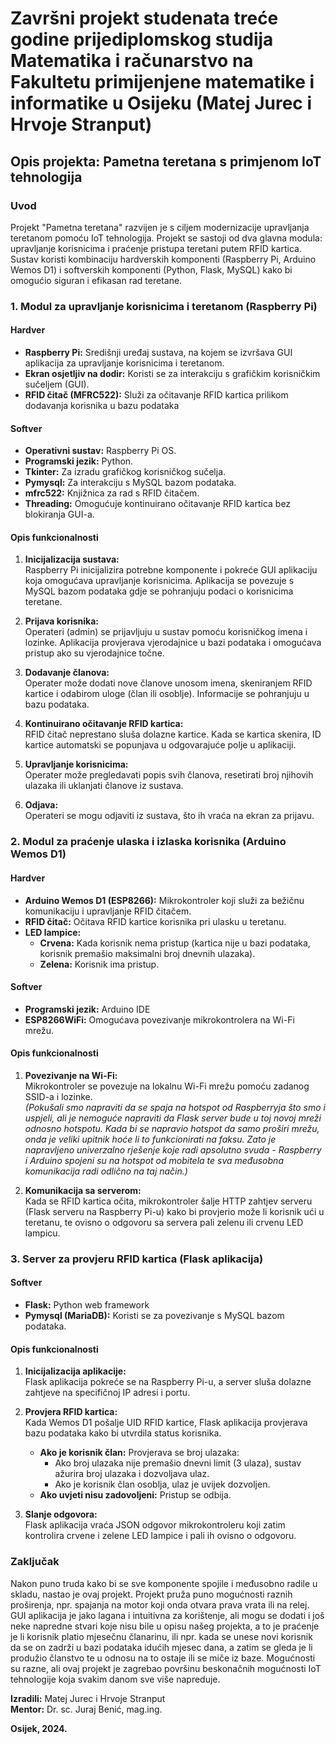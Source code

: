 # Završni projekt studenata treće godine prijediplomskog studija Matematika i računarstvo na Fakultetu primijenjene matematike i informatike u Osijeku (Matej Jurec i Hrvoje Stranput)

## **Opis projekta: Pametna teretana s primjenom IoT tehnologija**

### **Uvod**

Projekt "Pametna teretana" razvijen je s ciljem modernizacije upravljanja teretanom pomoću IoT tehnologija. Projekt se sastoji od dva glavna modula: upravljanje korisnicima i praćenje pristupa teretani putem RFID kartica. Sustav koristi kombinaciju hardverskih komponenti (Raspberry Pi, Arduino Wemos D1) i softverskih komponenti (Python, Flask, MySQL) kako bi omogućio siguran i efikasan rad teretane.

### **1. Modul za upravljanje korisnicima i teretanom (Raspberry Pi)**

#### **Hardver**
- **Raspberry Pi:** Središnji uređaj sustava, na kojem se izvršava GUI aplikacija za upravljanje korisnicima i teretanom.
- **Ekran osjetljiv na dodir:** Koristi se za interakciju s grafičkim korisničkim sučeljem (GUI).
- **RFID čitač (MFRC522):** Služi za očitavanje RFID kartica prilikom dodavanja korisnika u bazu podataka

#### **Softver**
- **Operativni sustav:** Raspberry Pi OS.
- **Programski jezik:** Python.
- **Tkinter:** Za izradu grafičkog korisničkog sučelja.
- **Pymysql:** Za interakciju s MySQL bazom podataka.
- **mfrc522:** Knjižnica za rad s RFID čitačem.
- **Threading:** Omogućuje kontinuirano očitavanje RFID kartica bez blokiranja GUI-a.

#### **Opis funkcionalnosti**

1. **Inicijalizacija sustava:**  
   Raspberry Pi inicijalizira potrebne komponente i pokreće GUI aplikaciju koja omogućava upravljanje korisnicima. Aplikacija se povezuje s MySQL bazom podataka gdje se pohranjuju podaci o korisnicima teretane.

2. **Prijava korisnika:**  
   Operateri (admin) se prijavljuju u sustav pomoću korisničkog imena i lozinke. Aplikacija provjerava vjerodajnice u bazi podataka i omogućava pristup ako su vjerodajnice točne.

3. **Dodavanje članova:**  
   Operater može dodati nove članove unosom imena, skeniranjem RFID kartice i odabirom uloge (član ili osoblje). Informacije se pohranjuju u bazu podataka.

4. **Kontinuirano očitavanje RFID kartica:**  
   RFID čitač neprestano sluša dolazne kartice. Kada se kartica skenira, ID kartice automatski se popunjava u odgovarajuće polje u aplikaciji.

5. **Upravljanje korisnicima:**  
   Operater može pregledavati popis svih članova, resetirati broj njihovih ulazaka ili uklanjati članove iz sustava.

6. **Odjava:**  
   Operateri se mogu odjaviti iz sustava, što ih vraća na ekran za prijavu.

### **2. Modul za praćenje ulaska i izlaska korisnika (Arduino Wemos D1)**

#### **Hardver**
- **Arduino Wemos D1 (ESP8266):** Mikrokontroler koji služi za bežičnu komunikaciju i upravljanje RFID čitačem.
- **RFID čitač:** Očitava RFID kartice korisnika pri ulasku u teretanu.
- **LED lampice:**  
  - **Crvena:** Kada korisnik nema pristup (kartica nije u bazi podataka, korisnik premašio maksimalni broj dnevnih ulazaka).
  - **Zelena:** Korisnik ima pristup.

#### **Softver**
- **Programski jezik:** Arduino IDE
- **ESP8266WiFi:** Omogućava povezivanje mikrokontrolera na Wi-Fi mrežu.

#### **Opis funkcionalnosti**

1. **Povezivanje na Wi-Fi:**  
   Mikrokontroler se povezuje na lokalnu Wi-Fi mrežu pomoću zadanog SSID-a i lozinke.  
   *(Pokušali smo napraviti da se spaja na hotspot od Raspberryja što smo i uspjeli, ali je nemoguće napraviti da Flask server bude u toj novoj mreži odnosno hotspotu. Kada bi se napravio hotspot da samo proširi mrežu, onda je veliki upitnik hoće li to funkcionirati na faksu. Zato je napravljeno univerzalno rješenje koje radi apsolutno svuda - Raspberry i Arduino spojeni su na hotspot od mobitela te sva međusobna komunikacija radi odlično na taj način.)*

2. **Komunikacija sa serverom:**  
   Kada se RFID kartica očita, mikrokontroler šalje HTTP zahtjev serveru (Flask serveru na Raspberry Pi-u) kako bi provjerio može li korisnik ući u teretanu, te ovisno o odgovoru sa servera pali zelenu ili crvenu LED lampicu.

### **3. Server za provjeru RFID kartica (Flask aplikacija)**

#### **Softver**
- **Flask:** Python web framework
- **Pymysql (MariaDB):** Koristi se za povezivanje s MySQL bazom podataka.

#### **Opis funkcionalnosti**

1. **Inicijalizacija aplikacije:**  
   Flask aplikacija pokreće se na Raspberry Pi-u, a server sluša dolazne zahtjeve na specifičnoj IP adresi i portu.

2. **Provjera RFID kartica:**  
   Kada Wemos D1 pošalje UID RFID kartice, Flask aplikacija provjerava bazu podataka kako bi utvrdila status korisnika.  
   - **Ako je korisnik član:** Provjerava se broj ulazaka:
     - Ako broj ulazaka nije premašio dnevni limit (3 ulaza), sustav ažurira broj ulazaka i dozvoljava ulaz.
     - Ako je korisnik član osoblja, ulaz je uvijek dozvoljen.
   - **Ako uvjeti nisu zadovoljeni:** Pristup se odbija.

3. **Slanje odgovora:**  
   Flask aplikacija vraća JSON odgovor mikrokontroleru koji zatim kontrolira crvene i zelene LED lampice i pali ih ovisno o odgovoru.

### **Zaključak**

Nakon puno truda kako bi se sve komponente spojile i međusobno radile u skladu, nastao je ovaj projekt. Projekt pruža puno mogućnosti raznih proširenja, npr. spajanja na motor koji onda otvara prava vrata ili na relej. GUI aplikacija je jako lagana i intuitivna za korištenje, ali mogu se dodati i još neke napredne stvari koje nisu bile u opisu našeg projekta, a to je praćenje je li korisnik platio mjesečnu članarinu, ili npr. kada se unese novi korisnik da se on zadrži u bazi podataka idućih mjesec dana, a zatim se gleda je li produžio članstvo te u odnosu na to ostaje ili se miče iz baze. Mogućnosti su razne, ali ovaj projekt je zagrebao površinu beskonačnih mogućnosti IoT tehnologije koja svakim danom sve više napreduje.

**Izradili:** Matej Jurec i Hrvoje Stranput  
**Mentor:** Dr. sc. Juraj Benić, mag.ing.

**Osijek, 2024.**
